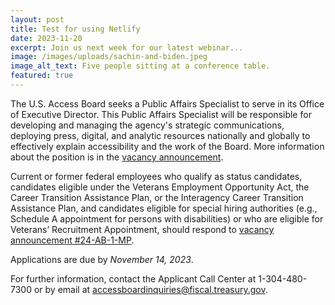 ```yaml
---
layout: post
title: Test for using Netlify
date: 2023-11-20
excerpt: Join us next week for our latest webinar...
image: /images/uploads/sachin-and-biden.jpeg
image_alt_text: Five people sitting at a conference table.
featured: true
---
```

The U.S. Access Board seeks a Public Affairs Specialist to serve in its Office of Executive Director. This Public Affairs Specialist will be responsible for developing and managing the agency's strategic communications, deploying press, digital, and analytic resources nationally and globally to effectively explain accessibility and the work of the Board. More information about the position is in the [vacancy announcement](https://www.usajobs.gov/job/757812300). 

Current or former federal employees who qualify as status candidates, candidates eligible under the Veterans Employment Opportunity Act, the Career Transition Assistance Plan, or the Interagency Career Transition Assistance Plan, and candidates eligible for special hiring authorities (e.g., Schedule A appointment for persons with disabilities) or who are eligible for Veterans’ Recruitment Appointment, should respond to [vacancy announcement #24-AB-1-MP](https://www.usajobs.gov/job/757812300).  

Applications are due by *November 14, 2023*. 

For further information, contact the Applicant Call Center at 1-304-480-7300 or by email at [accessboardinquiries@fiscal.treasury.gov](mailto:accessboardinquiries@fiscal.treasury.gov).